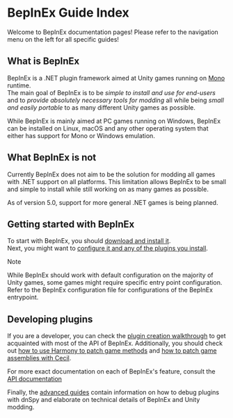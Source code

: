 # BepInEx Guide Index

Welcome to BepInEx documentation pages! Please refer to the navigation menu on the left for all specific guides!

## What is BepInEx

BepInEx is a .NET plugin framework aimed at Unity games running on [Mono](https://www.mono-project.com/) runtime.  
The main goal of BepInEx is to be *simple to install and use for end-users* and to *provide absolutely necessary tools for modding* all while being *small and easily portable* to as many different Unity games as possible.

While BepInEx is mainly aimed at PC games running on Windows, BepInEx can be installed on Linux, macOS and any other operating system that either has support for Mono or Windows emulation.

## What BepInEx is not

Currently BepInEx does not aim to be the solution for modding all games with .NET support on all platforms. This limitation allows BepInEx to be small and simple to install while still working on as many games as possible.

As of version 5.0, support for more general .NET games is being planned.

## Getting started with BepInEx

To start with BepInEx, you should [download and install it](<xref:installation>).  
Next, you might want to [configure it and any of the plugins you install](<xref:configuration>).

> [!NOTE]  
> While BepInEx should work with default configuration on the majority of Unity games,
> some games might require specific entry point configuration.
> Refer to the BepInEx configuration file for configurations of the BepInEx entrypoint.

## Developing plugins

If you are a developer, you can check the [plugin creation walkthrough](<xref:plugin_dev_index>) to get acquainted with most of the API of BepInEx.
Additionally, you should check out [how to use Harmony to patch game methods](<xref:harmony_wrapper>) and [how to patch game assemblies with Cecil](<xref:preloader_patches>).

For more exact documentation on each of BepInEx's feature, consult the [API documentation](~/api/index.md)

Finally, the [advanced guides](<xref:advanced>) contain information on how to debug plugins with dnSpy and elaborate on technical details of BepInEx and Unity modding.